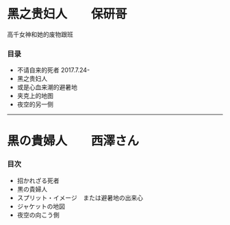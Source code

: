 # 黑之贵妇人　　保研哥
高千女神和她的废物跟班

### 目录
+ 不请自来的死者 2017.7.24-
+ 黑之贵妇人
+  或是心血来潮的避暑地
+ 夹克上的地图
+ 夜空的另一侧

----

# 黒の貴婦人　　西澤さん

### 目次
+ 招かれざる死者
+ 黒の貴婦人
+ スプリット・イメージ　または避暑地の出来心
+ ジャケットの地図
+ 夜空の向こう側
